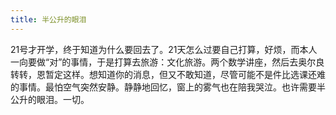 ```yaml
---
title: 半公升的眼泪
---
```


21号才开学，终于知道为什么要回去了。21天怎么过要自己打算，好烦，而本人一向要做“对”的事情，于是打算去旅游：文化旅游。两个数学讲座，然后去奥尔良转转，恩暂定这样。想知道你的消息，但又不敢知道，尽管可能不是件比选课还难的事情。最怕空气突然安静。静静地回忆，窗上的雾气也在陪我哭泣。也许需要半公升的眼泪。一切。